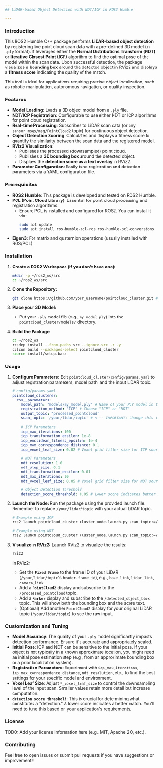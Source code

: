 ```yaml
---
## LiDAR-based Object Detection with NDT/ICP in ROS2 Humble

---
```


### Introduction

This ROS2 Humble C++ package performs **LiDAR-based object detection** by registering live point cloud scan data with a pre-defined 3D model (in `.ply` format). It leverages either the **Normal Distributions Transform (NDT)** or **Iterative Closest Point (ICP)** algorithm to find the optimal pose of the model within the scan data. Upon successful detection, the package visualizes a **bounding box** around the detected object in RViz2 and displays a **fitness score** indicating the quality of the match.

This tool is ideal for applications requiring precise object localization, such as robotic manipulation, autonomous navigation, or quality inspection.

### Features

* **Model Loading**: Loads a 3D object model from a `.ply` file.
* **NDT/ICP Registration**: Configurable to use either NDT or ICP algorithms for point cloud registration.
* **Real-time Processing**: Subscribes to LiDAR scan data (or any `sensor_msgs/msg/PointCloud2` topic) for continuous object detection.
* **Object Detection Scoring**: Calculates and displays a fitness score to quantify the similarity between the scan data and the registered model.
* **RViz2 Visualization**:
    * Publishes the processed (downsampled) point cloud.
    * Publishes a **3D bounding box** around the detected object.
    * Displays the **detection score as a text overlay** in RViz2.
* **Parameter Configuration**: Easily tune registration and detection parameters via a YAML configuration file.

### Prerequisites

* **ROS2 Humble**: This package is developed and tested on ROS2 Humble.
* **PCL (Point Cloud Library)**: Essential for point cloud processing and registration algorithms.
    * Ensure PCL is installed and configured for ROS2. You can install it via:
        ```bash
        sudo apt update
        sudo apt install ros-humble-pcl-ros ros-humble-pcl-conversions
        ```
* **Eigen3**: For matrix and quaternion operations (usually installed with ROS/PCL).

### Installation

1.  **Create a ROS2 Workspace (if you don't have one):**
    ```bash
    mkdir -p ~/ros2_ws/src
    cd ~/ros2_ws/src
    ```

2.  **Clone the Repository:**
    ```bash
    git clone https://github.com/your_username/pointcloud_cluster.git # Replace with your repository URL
    ```

3.  **Place your 3D Model:**
    * Put your `.ply` model file (e.g., `my_model.ply`) into the `pointcloud_cluster/models/` directory.

4.  **Build the Package:**
    ```bash
    cd ~/ros2_ws
    rosdep install --from-paths src --ignore-src -r -y
    colcon build --packages-select pointcloud_cluster
    source install/setup.bash
    ```

### Usage

1.  **Configure Parameters:**
    Edit `pointcloud_cluster/config/params.yaml` to adjust registration parameters, model path, and the input LiDAR topic.

    ```yaml
    # config/params.yaml
    pointcloud_clusterer:
      ros__parameters:
        model_path: "models/my_model.ply" # Name of your PLY model in the 'models' folder
        registration_method: "ICP" # Choose "ICP" or "NDT"
        output_topic: "processed_pointcloud"
        scan_topic: "/your/lidar/topic" # <--- IMPORTANT: Change this to your actual LiDAR topic (e.g., /velodyne_points, /camera/depth/color/points)
        
        # ICP Parameters
        icp_max_iterations: 100
        icp_transformation_epsilon: 1e-8
        icp_euclidean_fitness_epsilon: 1e-4
        icp_max_correspondence_distance: 0.1
        icp_voxel_leaf_size: 0.02 # Voxel grid filter size for ICP source cloud (e.g., 0.02m)

        # NDT Parameters
        ndt_resolution: 1.0
        ndt_step_size: 0.1
        ndt_transformation_epsilon: 0.01
        ndt_max_iterations: 30
        ndt_voxel_leaf_size: 0.05 # Voxel grid filter size for NDT source cloud (e.g., 0.05m)

        # Object Detection Threshold
        detection_score_threshold: 0.05 # Lower score indicates better match. Adjust this value.
    ```

2.  **Launch the Node:**
    Run the package using the provided launch file. Remember to replace `/your/lidar/topic` with your actual LiDAR topic.

    ```bash
    # Example using ICP
    ros2 launch pointcloud_cluster cluster_node.launch.py scan_topic:=/your/lidar/topic registration_method:=ICP

    # Example using NDT
    ros2 launch pointcloud_cluster cluster_node.launch.py scan_topic:=/your/lidar/topic registration_method:=NDT
    ```

3.  **Visualize in RViz2:**
    Launch RViz2 to visualize the results:
    ```bash
    rviz2
    ```
    In RViz2:
    * Set the **`Fixed Frame`** to the frame ID of your LiDAR (`/your/lidar/topic`'s `header.frame_id`), e.g., `base_link`, `lidar_link`, `camera_link`.
    * Add a **`PointCloud2`** display and subscribe to the `/processed_pointcloud` topic.
    * Add a **`Marker`** display and subscribe to the `/detected_object_bbox` topic. This will show both the bounding box and the score text.
    * (Optional) Add another `PointCloud2` display for your original LiDAR topic (`/your/lidar/topic`) to see the raw input.

### Customization and Tuning

* **Model Accuracy**: The quality of your `.ply` model significantly impacts detection performance. Ensure it's accurate and appropriately scaled.
* **Initial Pose**: ICP and NDT can be sensitive to the initial pose. If your object is not typically in a known approximate location, you might need an initial pose estimation step (e.g., from an approximate bounding box or a prior localization system).
* **Registration Parameters**: Experiment with `icp_max_iterations`, `icp_max_correspondence_distance`, `ndt_resolution`, etc., to find the best settings for your specific model and environment.
* **Voxel Leaf Size**: Adjust `*_voxel_leaf_size` to control the downsampling level of the input scan. Smaller values retain more detail but increase computation.
* **`detection_score_threshold`**: This is crucial for determining what constitutes a "detection." A lower score indicates a better match. You'll need to tune this based on your application's requirements.

### License

TODO: Add your license information here (e.g., MIT, Apache 2.0, etc.).

### Contributing

Feel free to open issues or submit pull requests if you have suggestions or improvements!

